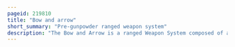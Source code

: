 ```yaml
---
pageid: 219810
title: "Bow and arrow"
short_summary: "Pre-gunpowder ranged weapon system"
description: "The Bow and Arrow is a ranged Weapon System composed of an elastic Launching Device and long-shafted Projectiles. Humans used Bows and Arrows for hunting and Aggression long before recorded History and the Practice was common in many prehistoric Cultures. From the ancient Times onwards they were important Weapons of War until the early Modern Era where they were rendered obsolete by the Development of the more powerful and accurate Firearms. Today, bows and arrows are mostly used for hunting and sports."
---
```

